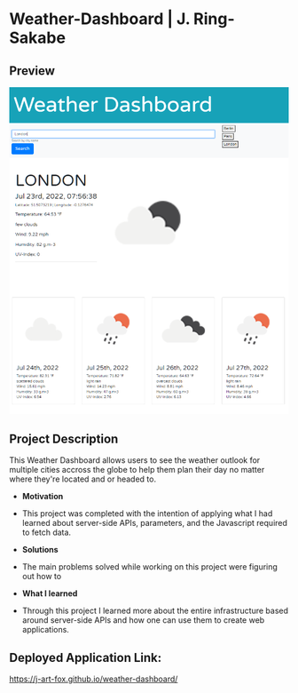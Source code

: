 # Weather-Dashboard | J. Ring-Sakabe

## Preview

![Weather Dashboard Preview](./assets/images/Preview%201.png)

## Project Description

This Weather Dashboard allows users to see the weather outlook for multiple cities accross the globe to help them plan their day no matter where they're located and or headed to.

* **Motivation** 
- This project was completed with the intention of applying what I had learned about server-side APIs, parameters, and the Javascript required to fetch data.

* **Solutions**
-  The main problems solved while working on this project were figuring out how to  

* **What I learned**
- Through this project I learned more about the entire infrastructure based around server-side APIs and how one can use them to create web applications. 


## Deployed Application Link: 
https://j-art-fox.github.io/weather-dashboard/